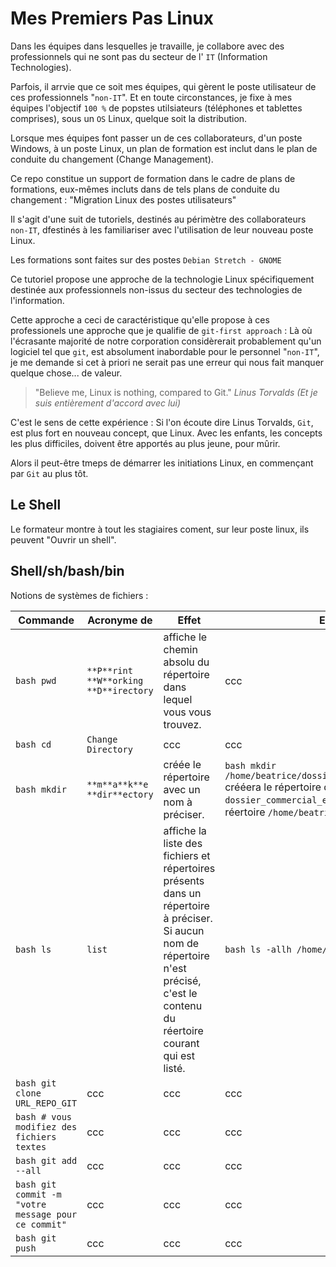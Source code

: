 
# Mes Premiers Pas Linux

Dans les équipes dans lesquelles je travaille, je collabore avec des professionnels qui ne sont pas du secteur de l' `IT` (Information Technologies).

Parfois, il arrvie que ce soit mes équipes, qui gèrent le poste utilisateur de ces professionnels "`non-IT`".
Et en toute circonstances, je fixe à mes équipes l'objectif `100 %` de popstes utilsiateurs (téléphones et tablettes comprises), sous un `OS` Linux, quelque soit la distribution.

Lorsque mes équipes font passer un de ces collaborateurs, d'un poste Windows, à un poste Linux, un plan de formation est inclut dans le plan de conduite du changement (Change Management).

Ce repo constitue un support de formation dans le cadre de plans de formations, eux-mêmes incluts dans de tels plans de conduite du changement :  "Migration Linux des postes utilisateurs"

Il s'agit d'une suit de tutoriels, destinés au périmètre des collaborateurs `non-IT`, dfestinés à les familiariser avec l'utilisation de leur nouveau poste Linux. 

Les formations sont faites sur des postes `Debian Stretch - GNOME`

Ce tutoriel propose une approche de la technologie Linux spécifiquement destinée aux professionnels non-issus du secteur des technologies de l'information.

Cette approche a ceci de caractéristique qu'elle propose à ces professionels une approche que je qualifie de `git-first approach` :  Là où l'écrasante majorité de notre corporation considèrerait probablement qu'un logiciel tel que `git`, est absolument inabordable pour le personnel "`non-IT`", je me demande si cet à priori ne serait pas une erreur qui nous fait manquer quelque chose... de valeur.

> "Believe me, Linux is nothing, compared to Git."
_Linus Torvalds_ 
_(Et je suis entièrement d'accord avec lui)_


C'est le sens de cette expérience : Si l'on écoute dire Linus Torvalds, `Git`, est plus fort en nouveau concept, que Linux. Avec les enfants, les concepts les plus difficiles, doivent être apportés au plus jeune, pour mûrir.

Alors il peut-être tmeps de démarrer les initiations Linux, en commençant par `Git` au plus tôt.



## Le Shell

Le formateur montre à tout les stagiaires coment, sur leur poste linux, ils peuvent "Ouvrir un shell".

## Shell/sh/bash/bin

Notions de systèmes de fichiers : 

| Commande | Acronyme de  | Effet | Exemple |
| ---| ---| ---| ---|
| ```bash pwd ``` | `**P**rint **W**orking **D**irectory` | affiche le chemin absolu du répertoire dans lequel vous vous trouvez. | ccc |
| ```bash cd ``` | `Change Directory` | ccc | ccc |
| ```bash mkdir ``` | `**m**a**k**e **dir**ectory` | créée le répertoire avec un nom à préciser. | ```bash mkdir /home/beatrice/dossier_commercial_euronextltd  ``` crééera le répertoire de nom `dossier_commercial_euronextltd` dans le réertoire `/home/beatrice` |
| ```bash ls ``` | `list` | affiche la liste des fichiers et répertoires présents dans un répertoire à préciser. Si aucun nom de répertoire n'est précisé, c'est le contenu du réertoire courant qui est listé. | ```bash ls -allh /home/beatrice ``` |
| ```bash git clone URL_REPO_GIT ``` | ccc | ccc | ccc |
| ```bash # vous modifiez des fichiers textes ``` | ccc | ccc | ccc |
| ```bash git add --all ``` | ccc | ccc | ccc |
| ```bash git commit -m "votre message pour ce commit" ``` | ccc | ccc | ccc |
| ```bash git push ``` | ccc | ccc | ccc |
